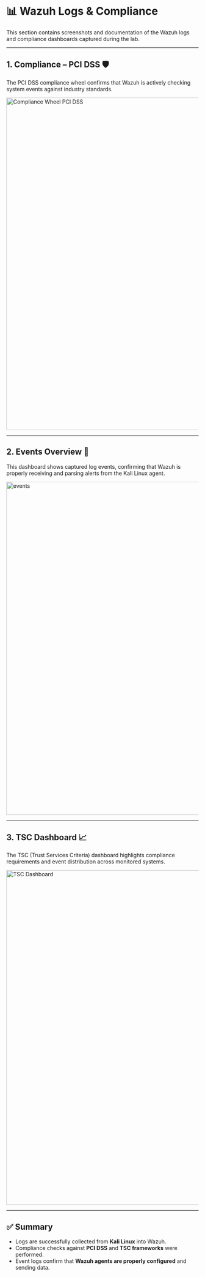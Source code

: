 # 📊 Wazuh Logs & Compliance

This section contains screenshots and documentation of the Wazuh logs and compliance dashboards captured during the lab.

---

## 1. Compliance – PCI DSS 🛡️
The PCI DSS compliance wheel confirms that Wazuh is actively checking system events against industry standards.

<img width="1277" height="868" alt="Compliance Wheel PCI DSS" src="https://github.com/user-attachments/assets/a4ba4c5f-aaa3-427f-93cd-8886ab115f2f" />

---

## 2. Events Overview 📑
This dashboard shows captured log events, confirming that Wazuh is properly receiving and parsing alerts from the Kali Linux agent.

<img width="1280" height="870" alt="events" src="https://github.com/user-attachments/assets/73708281-ce3c-4a7c-9e38-8bbbc0bce21d" />

---

## 3. TSC Dashboard 📈
The TSC (Trust Services Criteria) dashboard highlights compliance requirements and event distribution across monitored systems.

<img width="1278" height="874" alt="TSC Dashboard" src="https://github.com/user-attachments/assets/981af2a4-432f-4ad5-a3b6-fdc2a418c48b" />

---

## ✅ Summary
- Logs are successfully collected from **Kali Linux** into Wazuh.  
- Compliance checks against **PCI DSS** and **TSC frameworks** were performed.  
- Event logs confirm that **Wazuh agents are properly configured** and sending data.  
